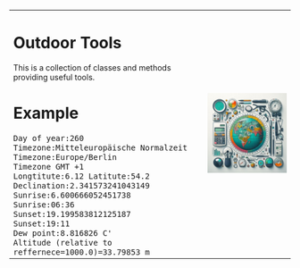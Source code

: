 <table>
 <tr>
  <td>
   <h1>Outdoor Tools</h1>
   This is a collection of classes and methods providing useful tools.
     <h1>Example</h1>

  <samp>
  Day of year:260<br>
  Timezone:Mitteleuropäische Normalzeit<br>
  Timezone:Europe/Berlin<br>
  Timezone GMT +1<br>
  Longtitute:6.12   Latitute:54.2<br>
  Declination:2.341573241043149<br>
  Sunrise:6.600666052451738<br>
  Sunrise:06:36<br>
  Sunset:19.199583812125187<br>
  Sunset:19:11<br>
  Dew point:8.816826 C'<br>
  Altitude (relative to reffernece=1000.0)=33.79853 m<br>
 </samp>

</td>
   <td vallign="top"><img src="logoSmall.png" /></td>
 </tr>
</table>

